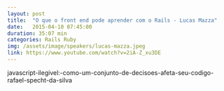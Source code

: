 ```yaml
---
layout: post
title:  "O que o front end pode aprender com o Rails - Lucas Mazza"
date:   2015-04-10 07:45:00
duration: 35:07 min
categories: Rails Ruby
img: /assets/image/speakers/lucas-mazza.jpeg
link: https://www.youtube.com/watch?v=2iA-Z_xu3DE
---
```

javascript-ilegivel:-como-um-conjunto-de-decisoes-afeta-seu-codigo-rafael-specht-da-silva
